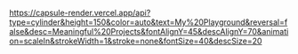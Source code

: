 https://capsule-render.vercel.app/api?type=cylinder&height=150&color=auto&text=My%20Playground&reversal=false&desc=Meaningful%20Projects&fontAlignY=45&descAlignY=70&animation=scaleIn&strokeWidth=1&stroke=none&fontSize=40&descSize=20
